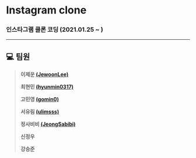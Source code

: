 # Instagram clone

### 인스타그램 클론 코딩 (2021.01.25 ~ )

---

## :computer: 팀원 

> **이제운 [(JewoonLee)](https://github.com/JewoonLee)**
>
> **최현민 [(hyunmin0317)](https://github.com/hyunmin0317)**
>
> **고민영 [(gomin0)](https://github.com/gomin0)**
>
> **서유림 [(ulimsss)](https://github.com/ulimsss)**
>
> **정사비비 [(JeongSabibi)](https://github.com/JeongSabibi)** 
>
> **신정우**
> 
> **강승준**
